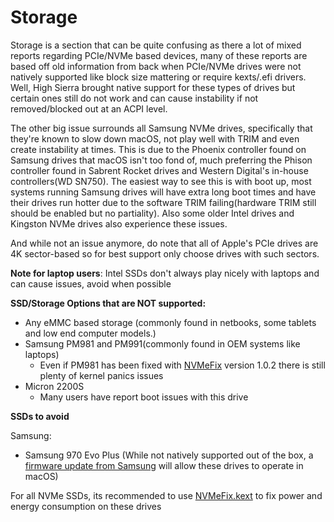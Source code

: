 # Storage

Storage is a section that can be quite confusing as there a lot of mixed reports regarding PCIe/NVMe based devices, many of these reports are based off old information from back when PCIe/NVMe drives were not natively supported like block size mattering or require kexts/.efi drivers. Well, High Sierra brought native support for these types of drives but certain ones still do not work and can cause instability if not removed/blocked out at an ACPI level.

The other big issue surrounds all Samsung NVMe drives, specifically that they're known to slow down macOS, not play well with TRIM and even create instability at times. This is due to the Phoenix controller found on Samsung drives that macOS isn't too fond of, much preferring the Phison controller found in Sabrent Rocket drives and Western Digital's in-house controllers(WD SN750). The easiest way to see this is with boot up, most systems running Samsung drives will have extra long boot times and have their drives run hotter due to the software TRIM failing(hardware TRIM still should be enabled but no partiality). Also some older Intel drives and Kingston NVMe drives also experience these issues.

And while not an issue anymore, do note that all of Apple's PCIe drives are 4K sector-based so for best support only choose drives with such sectors.

**Note for laptop users**: Intel SSDs don't always play nicely with laptops and can cause issues, avoid when possible

**SSD/Storage Options that are NOT supported:**

* Any eMMC based storage (commonly found in netbooks, some tablets and low end computer models.)
* Samsung PM981 and PM991(commonly found in OEM systems like laptops)
  * Even if PM981 has been fixed with [NVMeFix](https://github.com/acidanthera/NVMeFix/releases) version 1.0.2 there is still plenty of kernel panics issues
* Micron 2200S
  * Many users have report boot issues with this drive

**SSDs to avoid**

Samsung:

* Samsung 970 Evo Plus (While not natively supported out of the box, a [firmware update from Samsung](https://www.samsung.com/semiconductor/minisite/ssd/download/tools/) will allow these drives to operate in macOS)

For all NVMe SSDs, its recommended to use [NVMeFix.kext](https://github.com/acidanthera/NVMeFix) to fix power and energy consumption on these drives
